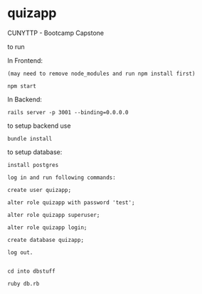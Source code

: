 # quizapp
CUNYTTP - Bootcamp Capstone

to run

In Frontend:
	
	(may need to remove node_modules and run npm install first)
	
	npm start

In Backend:
	
	rails server -p 3001 --binding=0.0.0.0

	
to setup backend use
	
	bundle install

to setup database:


	install postgres

	log in and run following commands:

	create user quizapp;

	alter role quizapp with password 'test';

	alter role quizapp superuser;

	alter role quizapp login;

	create database quizapp;

	log out.


	cd into dbstuff

	ruby db.rb
